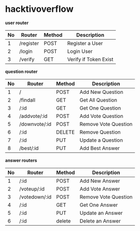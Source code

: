 # hacktivoverflow

**user router**

| No | Router | Method | Description 
--- | --- | --- | ---
1 | /register | POST | Register a User
2 | /login | POST | Login User
3 | /verify | GET | Verify if Token Exist

**question router**

| No | Router | Method | Description
--- | --- | --- | ---
1 | / | POST | Add New Question
2 | /findall | GET | Get All Question
3 | /:id | GET | Get One Question
4 | /addvote/:id | POST | Add Vote Question
5 | /downvote/:id | POST | Remove Vote Question
6 | /:id | DELETE | Remove Question
7 | /:id | PUT | Update a Question
8 | /best/:id | PUT | Add Best Answer

**answer routers**

| No | Router | Method | Description
--- | --- | --- | ---
1 | /:id | POST | Add New Answer
2 | /voteup/:id | POST | Add Vote Answer
3 | /votedown/:id | POST | Remove Vote Question
4 | /:id | GET | Get One Answer
5 | /:id | PUT | Update an Answer
6 | /:id | delete | Delete an Answer